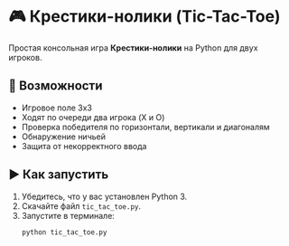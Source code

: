 # 🎮 Крестики-нолики (Tic-Tac-Toe)

Простая консольная игра **Крестики-нолики** на Python для двух игроков.

## 🔧 Возможности
- Игровое поле 3x3  
- Ходят по очереди два игрока (X и O)  
- Проверка победителя по горизонтали, вертикали и диагоналям  
- Обнаружение ничьей  
- Защита от некорректного ввода  

## ▶️ Как запустить
1. Убедитесь, что у вас установлен Python 3.
2. Скачайте файл `tic_tac_toe.py`.
3. Запустите в терминале:
   ```bash
   python tic_tac_toe.py
